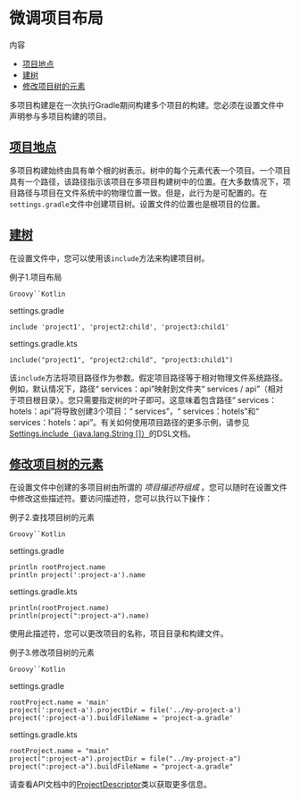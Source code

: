 # 微调项目布局


内容

  * [项目地点](#%E9%A1%B9%E7%9B%AE%E5%9C%B0%E7%82%B9)
  * [建树](#%E5%BB%BA%E6%A0%91)
  * [修改项目树的元素](#%E4%BF%AE%E6%94%B9%E9%A1%B9%E7%9B%AE%E6%A0%91%E7%9A%84%E5%85%83%E7%B4%A0)

多项目构建是在一次执行Gradle期间构建多个项目的构建。您必须在设置文件中声明参与多项目构建的项目。

## [项目地点](#%E9%A1%B9%E7%9B%AE%E5%9C%B0%E7%82%B9)

多项目构建始终由具有单个根的树表示。树中的每个元素代表一个项目。一个项目具有一个路径，该路径指示该项目在多项目构建树中的位置。在大多数情况下，项目路径与项目在文件系统中的物理位置一致。但是，此行为是可配置的。在`settings.gradle`文件中创建项目树。设置文件的位置也是根项目的位置。

## [建树](#%E5%BB%BA%E6%A0%91)

在设置文件中，您可以使用该`include`方法来构建项目树。

例子1.项目布局

`Groovy``Kotlin`

settings.gradle

    
    
    include 'project1', 'project2:child', 'project3:child1'

settings.gradle.kts

    
    
    include("project1", "project2:child", "project3:child1")

该`include`方法将项目路径作为参数。假定项目路径等于相对物理文件系统路径。例如，默认情况下，路径“ services：api”映射到文件夹“
services / api”（相对于项目根目录）。您只需要指定树的叶子即可。这意味着包含路径“
services：hotels：api”将导致创建3个项目：“ services”，“ services：hotels”和“
services：hotels：api”。有关如何使用项目路径的更多示例，请参见[Settings.include（java.lang.String
[]）](https://docs.gradle.org/6.7.1/dsl/org.gradle.api.initialization.Settings.html#org.gradle.api.initialization.Settings:include\(java.lang.String\[\]\))的DSL文档。

## [修改项目树的元素](#%E4%BF%AE%E6%94%B9%E9%A1%B9%E7%9B%AE%E6%A0%91%E7%9A%84%E5%85%83%E7%B4%A0)

在设置文件中创建的多项目树由所谓的 _项目描述符组成_ 。您可以随时在设置文件中修改这些描述符。要访问描述符，您可以执行以下操作：

例子2.查找项目树的元素

`Groovy``Kotlin`

settings.gradle

    
    
    println rootProject.name
    println project(':project-a').name

settings.gradle.kts

    
    
    println(rootProject.name)
    println(project(":project-a").name)

使用此描述符，您可以更改项目的名称，项目目录和构建文件。

例子3.修改项目树的元素

`Groovy``Kotlin`

settings.gradle

    
    
    rootProject.name = 'main'
    project(':project-a').projectDir = file('../my-project-a')
    project(':project-a').buildFileName = 'project-a.gradle'

settings.gradle.kts

    
    
    rootProject.name = "main"
    project(":project-a").projectDir = file("../my-project-a")
    project(":project-a").buildFileName = "project-a.gradle"

请查看API文档中的[ProjectDescriptor](https://docs.gradle.org/6.7.1/javadoc/org/gradle/api/initialization/ProjectDescriptor.html)类以获取更多信息。

